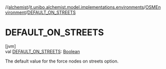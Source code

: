 //[alchemist](../../../index.md)/[it.unibo.alchemist.model.implementations.environments](../index.md)/[OSMEnvironment](index.md)/[DEFAULT_ON_STREETS](-d-e-f-a-u-l-t_-o-n_-s-t-r-e-e-t-s.md)

# DEFAULT_ON_STREETS

[jvm]\
val [DEFAULT_ON_STREETS](-d-e-f-a-u-l-t_-o-n_-s-t-r-e-e-t-s.md): [Boolean](https://kotlinlang.org/api/latest/jvm/stdlib/kotlin/-boolean/index.html)

The default value for the force nodes on streets option.
